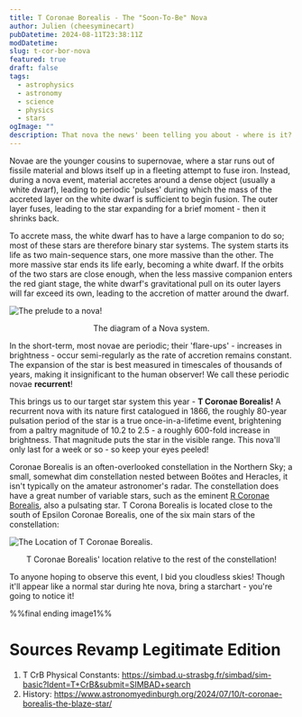 ```yaml
---
title: T Coronae Borealis - The "Soon-To-Be" Nova
author: Julien (cheesyminecart)
pubDatetime: 2024-08-11T23:38:11Z
modDatetime:
slug: t-cor-bor-nova
featured: true
draft: false
tags:
  - astrophysics
  - astronomy
  - science
  - physics
  - stars
ogImage: ""
description: That nova the news' been telling you about - where is it? Why's it still missing? Find out in this article!
---
```


Novae are the younger cousins to supernovae, where a star runs out of fissile material and blows itself up in a fleeting attempt to fuse iron. Instead, during a nova event, material accretes around a dense object (usually a white dwarf), leading to periodic 'pulses' during which the mass of the accreted layer on the white dwarf is sufficient to begin fusion. The outer layer fuses, leading to the star expanding for a brief moment - then it shrinks back.

To accrete mass, the white dwarf has to have a large companion to do so; most of these stars are therefore binary star systems. The system starts its life as two main-sequence stars, one more massive than the other. The more massive star ends its life early, becoming a white dwarf. If the orbits of the two stars are close enough, when the less massive companion enters the red giant stage, the white dwarf's gravitational pull on its outer layers will far exceed its own, leading to the accretion of matter around the dwarf.

![The prelude to a nova!](/blog-images/NovaDiagram.png)

<figcaption style="text-align: center">The diagram of a Nova system.</figcaption>

In the short-term, most novae are periodic; their 'flare-ups' - increases in brightness - occur semi-regularly as the rate of accretion remains constant. The expansion of the star is best measured in timescales of thousands of years, making it insignificant to the human observer! We call these periodic novae **recurrent**!

This brings us to our target star system this year - **T Coronae Borealis!** A recurrent nova with its nature first catalogued in 1866, the roughly 80-year pulsation period of the star is a true once-in-a-lifetime event, brightening from a paltry magnitude of 10.2 to 2.5 - a roughly 600-fold increase in brightness. That magnitude puts the star in the visible range. This nova'll only last for a week or so - so keep your eyes peeled!

Coronae Borealis is an often-overlooked constellation in the Northern Sky; a small, somewhat dim constellation nested between Boötes and Heracles, it isn't typically on the amateur astronomer's radar. The constellation does have a great number of variable stars, such as the eminent [R Coronae Borealis](https://thespacer-blog.com/posts/r-cor-bor/), also a pulsating star. T Corona Borealis is located close to the south of Epsilon Coronae Borealis, one of the six main stars of the constellation:

![The Location of T Coronae Borealis.](/blog-images/tcorborloc.png)

<figcaption style="text-align: center">T Coronae Borealis' location relative to the rest of the constellation!</figcaption>

To anyone hoping to observe this event, I bid you cloudless skies! Though it'll appear like a normal star during hte nova, bring a starchart - you're going to notice it!

%%final ending image1%%

# Sources Revamp Legitimate Edition

1. T CrB Physical Constants: https://simbad.u-strasbg.fr/simbad/sim-basic?Ident=T+CrB&submit=SIMBAD+search
2. History: https://www.astronomyedinburgh.org/2024/07/10/t-coronae-borealis-the-blaze-star/
